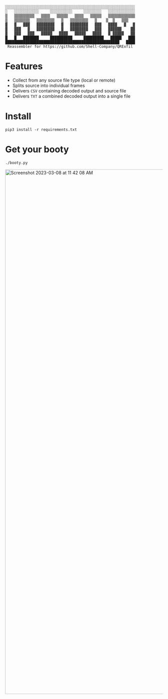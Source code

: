 ```
░░░░░░░░░░░░░░░░░░░░░░░░░░░░░░░░░░░░░░░░░░░░░░░░░░░░░░░░░░
░   ░░░░░░░░░░░     ░░░░░░░░░░     ░░░░░░░░   ░░░░░░░░░░░░
▒   ▒▒▒▒▒▒▒▒▒   ▒▒▒▒   ▒▒▒▒▒   ▒▒▒▒   ▒▒▒▒▒   ▒▒▒▒▒▒▒▒▒▒▒▒
▒   ▒▒▒▒▒▒▒   ▒▒▒▒▒▒▒▒   ▒   ▒▒▒▒▒▒▒▒   ▒    ▒  ▒   ▒▒▒   
▓   ▓   ▓▓▓   ▓▓▓▓▓▓▓▓   ▓   ▓▓▓▓▓▓▓▓   ▓▓▓   ▓▓▓▓   ▓   ▓
▓   ▓▓▓   ▓   ▓▓▓▓▓▓▓▓   ▓   ▓▓▓▓▓▓▓▓   ▓▓▓   ▓▓▓▓▓▓    ▓▓
▓   ▓▓▓   ▓▓▓   ▓▓▓▓▓   ▓▓▓▓   ▓▓▓▓▓   ▓▓▓▓   ▓ ▓▓▓▓▓   ▓▓
█   █   ███████     ██████████     █████████   █████   ███
███████████████████████████████████████████████████   ████
 Reassembler for https://github.com/Shell-Company/QRExfil
```


# Features
- Collect from any source file type (local or remote)
- Splits source into individual frames
- Delivers `CSV` containing decoded output and source file
- Delivers `TXT` a combined decoded output into a single file

# Install
```
pip3 install -r requirements.txt
```

# Get your booty
```
./booty.py
```

<img width="1679" alt="Screenshot 2023-03-08 at 11 42 08 AM" src="https://user-images.githubusercontent.com/3261849/223789359-15a051cd-b4a1-4a33-8ecb-95ccee8728f6.png">
